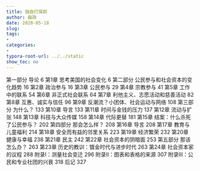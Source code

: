 ```yaml
---
title: 独自打保龄
author: 曲政
date: 2020-05-18
slug: 
tags:
- 
categories:
- 
typora-root-url: ../../static
show_toc: no
---
```


第一部分 导论 6
第1章 思考美国的社会变化 6
第二部分 公民参与和社会资本的变化趋势 16
第2章 政治参与 16
第3章 公民参与 29
第4章 宗教参与 41
第5章 工作中的联系 54
第6章 非正式社会联系 64
第7章 利他主义、志愿活动和慈善活动 82
第8章 互惠、诚实与信任 96
第9章 反潮流？小团体、社会运动与网络 108
第三部分 为什么？ 133
第10章 导言 133
第11章 时间与金钱的压力 137
第12章 流动与扩张 148
第13章 科技与大众传媒 158
第14章 代际更替 181
第15章 结案：什么杀死了公民参与？ 202
第四部分 那会怎么样？ 208
第16章 导言 208
第17章 教育与儿童福利 214
第18章 安全而有益的邻里关系 223
第19章 经济繁荣 232
第20章 健康与幸福 238
第21章 民主 242
第22章 社会资本的阴暗面 253
第五部分 那该怎么办？ 263
第23章 历史的教训：镀金时代与进步时代 263
第24章 社会资本家的议程 288
附录Ⅰ：测量社会变迁 296
附录Ⅱ：图表和表格的来源 307
附录Ⅲ：公民和专业社团的兴衰 318
后记 327